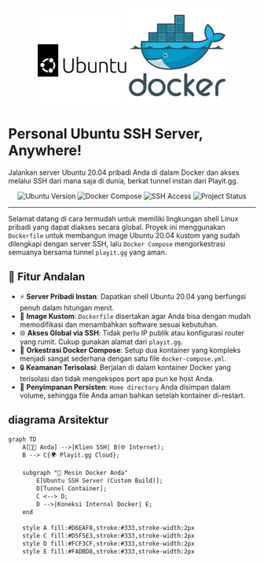 <p align="center">
  <img src="https://raw.githubusercontent.com/devicons/devicon/master/icons/ubuntu/ubuntu-plain-wordmark.svg" alt="Ubuntu" width="180"/>
  <img src="https://raw.githubusercontent.com/devicons/devicon/master/icons/docker/docker-original-wordmark.svg" alt="Docker" width="200"/>
  <br>
  <h1>Personal Ubuntu SSH Server, Anywhere!</h1>
  <p>Jalankan server Ubuntu 20.04 pribadi Anda di dalam Docker dan akses melalui SSH dari mana saja di dunia, berkat tunnel instan dari Playit.gg.</p>
</p>

<p align="center">
    <img src="https://img.shields.io/badge/Ubuntu-20.04_LTS-E95420?style=for-the-badge&logo=ubuntu" alt="Ubuntu Version">
    <img src="https://img.shields.io/badge/Docker%20Compose-Ready-blue?style=for-the-badge&logo=docker" alt="Docker Compose">
    <img src="https://img.shields.io/badge/Access-SSH-lightgrey?style=for-the-badge&logo=openssh" alt="SSH Access">
    <img src="https://img.shields.io/badge/Status-Active-success?style=for-the-badge" alt="Project Status">
</p>

---

Selamat datang di cara termudah untuk memiliki lingkungan shell Linux pribadi yang dapat diakses secara global. Proyek ini menggunakan `Dockerfile` untuk membangun image Ubuntu 20.04 kustom yang sudah dilengkapi dengan server SSH, lalu `Docker Compose` mengorkestrasi semuanya bersama tunnel `playit.gg` yang aman.

## 🚀 Fitur Andalan

* ⚡ **Server Pribadi Instan**: Dapatkan shell Ubuntu 20.04 yang berfungsi penuh dalam hitungan menit.
* 🔧 **Image Kustom**: `Dockerfile` disertakan agar Anda bisa dengan mudah memodifikasi dan menambahkan software sesuai kebutuhan.
* 🌐 **Akses Global via SSH**: Tidak perlu IP publik atau konfigurasi router yang rumit. Cukup gunakan alamat dari `playit.gg`.
* 🐳 **Orkestrasi Docker Compose**: Setup dua kontainer yang kompleks menjadi sangat sederhana dengan satu file `docker-compose.yml`.
* 🔒 **Keamanan Terisolasi**: Berjalan di dalam kontainer Docker yang terisolasi dan tidak mengekspos port apa pun ke host Anda.
* 💾 **Penyimpanan Persisten**: `Home directory` Anda disimpan dalam volume, sehingga file Anda aman bahkan setelah kontainer di-restart.

##  diagrama Arsitektur

```mermaid
graph TD
    A[👨‍💻 Anda] -->|Klien SSH| B(🌐 Internet);
    B --> C{🌍 Playit.gg Cloud};
    
    subgraph "🐳 Mesin Docker Anda"
        E[Ubuntu SSH Server (Custom Build)];
        D[Tunnel Container];
        C <--> D;
        D -->|Koneksi Internal Docker| E;
    end

    style A fill:#D6EAF8,stroke:#333,stroke-width:2px
    style C fill:#D5F5E3,stroke:#333,stroke-width:2px
    style D fill:#FCF3CF,stroke:#333,stroke-width:2px
    style E fill:#FADBD8,stroke:#333,stroke-width:2px
